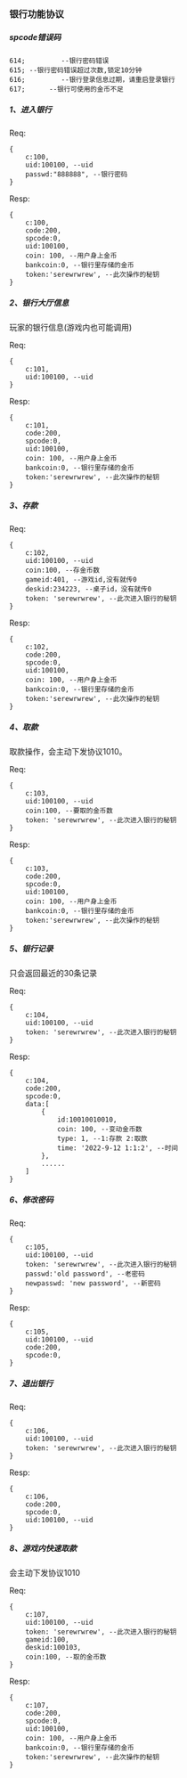 ### 银行功能协议

##### spcode错误码

```
614;         --银行密码错误
615; --银行密码错误超过次数,锁定10分钟
616;         --银行登录信息过期，请重启登录银行
617;      --银行可使用的金币不足
```



##### 1、进入银行

Req:

```
{
	c:100,
	uid:100100, --uid
	passwd:"888888", --银行密码
}
```

Resp:

```
{
	c:100,
	code:200,
	spcode:0,
	uid:100100,
	coin: 100, --用户身上金币
	bankcoin:0, --银行里存储的金币
	token:'serewrwrew', --此次操作的秘钥
}
```

##### 2、银行大厅信息

玩家的银行信息(游戏内也可能调用)

Req:

```
{
	c:101,
	uid:100100, --uid
}
```

Resp:

```
{
	c:101,
	code:200,
	spcode:0,
	uid:100100,
	coin: 100, --用户身上金币
	bankcoin:0, --银行里存储的金币
	token:'serewrwrew', --此次操作的秘钥
}
```

##### 3、存款

Req:

```
{
	c:102,
	uid:100100, --uid
	coin:100, --存金币数
	gameid:401, --游戏id,没有就传0
	deskid:234223, --桌子id，没有就传0
	token: 'serewrwrew', --此次进入银行的秘钥
}
```

Resp:

```
{
	c:102,
	code:200,
	spcode:0,
	uid:100100,
	coin: 100, --用户身上金币
	bankcoin:0, --银行里存储的金币
	token:'serewrwrew', --此次操作的秘钥
}
```

##### 4、取款

取款操作，会主动下发协议1010。

Req:

```
{
	c:103,
	uid:100100, --uid
	coin:100, --要取的金币数
	token: 'serewrwrew', --此次进入银行的秘钥
}
```

Resp:

```
{
	c:103,
	code:200,
	spcode:0,
	uid:100100,
	coin: 100, --用户身上金币
	bankcoin:0, --银行里存储的金币
	token:'serewrwrew', --此次操作的秘钥
}
```

##### 5、银行记录

只会返回最近的30条记录

Req:

```
{
	c:104,
	uid:100100, --uid
	token: 'serewrwrew', --此次进入银行的秘钥
}
```

Resp:

```
{
	c:104,
	code:200,
	spcode:0,
	data:[
		{
			id:10010010010,
			coin: 100, --变动金币数
			type: 1, --1:存款 2:取款
			time: '2022-9-12 1:1:2', --时间
		},
		......
	]
}
```

##### 6、修改密码

Req:

```
{
	c:105,
	uid:100100, --uid
	token: 'serewrwrew', --此次进入银行的秘钥
	passwd:'old password', --老密码
	newpasswd: 'new password', --新密码
}
```

Resp:

```
{
	c:105,
	uid:100100, --uid
	code:200,
	spcode:0,
}
```

##### 7、退出银行

Req:

```
{
	c:106,
	uid:100100, --uid
	token: 'serewrwrew', --此次进入银行的秘钥
}
```

Resp:

```
{
	c:106,
	code:200,
	spcode:0,
	uid:100100, --uid
}
```

##### 8、游戏内快速取款

会主动下发协议1010

Req:

```
{
	c:107,
	uid:100100, --uid
	token: 'serewrwrew', --此次进入银行的秘钥
	gameid:100,
	deskid:100103,
	coin:100, --取的金币数
}
```

Resp:

```
{
	c:107,
	code:200,
	spcode:0,
	uid:100100,
	coin: 100, --用户身上金币
	bankcoin:0, --银行里存储的金币
	token:'serewrwrew', --此次操作的秘钥
}
```



